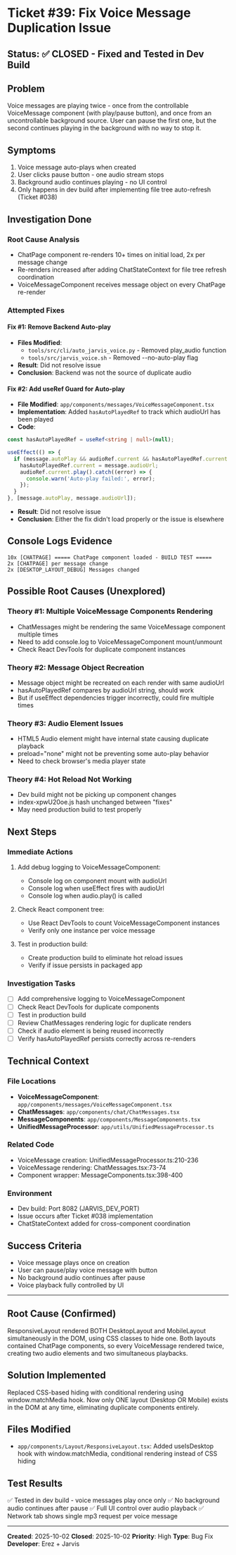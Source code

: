 # Ticket #39: Fix Voice Message Duplication Issue

## Status: ✅ CLOSED - Fixed and Tested in Dev Build

## Problem
Voice messages are playing twice - once from the controllable VoiceMessage component (with play/pause button), and once from an uncontrollable background source. User can pause the first one, but the second continues playing in the background with no way to stop it.

## Symptoms
1. Voice message auto-plays when created
2. User clicks pause button - one audio stream stops
3. Background audio continues playing - no UI control
4. Only happens in dev build after implementing file tree auto-refresh (Ticket #038)

## Investigation Done

### Root Cause Analysis
- ChatPage component re-renders 10+ times on initial load, 2x per message change
- Re-renders increased after adding ChatStateContext for file tree refresh coordination
- VoiceMessageComponent receives message object on every ChatPage re-render

### Attempted Fixes

#### Fix #1: Remove Backend Auto-play
- **Files Modified**:
  - `tools/src/cli/auto_jarvis_voice.py` - Removed play_audio function
  - `tools/src/jarvis_voice.sh` - Removed --no-auto-play flag
- **Result**: Did not resolve issue
- **Conclusion**: Backend was not the source of duplicate audio

#### Fix #2: Add useRef Guard for Auto-play
- **File Modified**: `app/components/messages/VoiceMessageComponent.tsx`
- **Implementation**: Added `hasAutoPlayedRef` to track which audioUrl has been played
- **Code**:
```typescript
const hasAutoPlayedRef = useRef<string | null>(null);

useEffect(() => {
  if (message.autoPlay && audioRef.current && hasAutoPlayedRef.current !== message.audioUrl) {
    hasAutoPlayedRef.current = message.audioUrl;
    audioRef.current.play().catch((error) => {
      console.warn('Auto-play failed:', error);
    });
  }
}, [message.autoPlay, message.audioUrl]);
```
- **Result**: Did not resolve issue
- **Conclusion**: Either the fix didn't load properly or the issue is elsewhere

## Console Logs Evidence
```
10x [CHATPAGE] ===== ChatPage component loaded - BUILD TEST =====
2x [CHATPAGE] per message change
2x [DESKTOP_LAYOUT_DEBUG] Messages changed
```

## Possible Root Causes (Unexplored)

### Theory #1: Multiple VoiceMessage Components Rendering
- ChatMessages might be rendering the same VoiceMessage component multiple times
- Need to add console.log to VoiceMessageComponent mount/unmount
- Check React DevTools for duplicate component instances

### Theory #2: Message Object Recreation
- Message object might be recreated on each render with same audioUrl
- hasAutoPlayedRef compares by audioUrl string, should work
- But if useEffect dependencies trigger incorrectly, could fire multiple times

### Theory #3: Audio Element Issues
- HTML5 Audio element might have internal state causing duplicate playback
- preload="none" might not be preventing some auto-play behavior
- Need to check browser's media player state

### Theory #4: Hot Reload Not Working
- Dev build might not be picking up component changes
- index-xpwU20oe.js hash unchanged between "fixes"
- May need production build to test properly

## Next Steps

### Immediate Actions
1. Add debug logging to VoiceMessageComponent:
   - Console log on component mount with audioUrl
   - Console log when useEffect fires with audioUrl
   - Console log when audio.play() is called

2. Check React component tree:
   - Use React DevTools to count VoiceMessageComponent instances
   - Verify only one instance per voice message

3. Test in production build:
   - Create production build to eliminate hot reload issues
   - Verify if issue persists in packaged app

### Investigation Tasks
- [ ] Add comprehensive logging to VoiceMessageComponent
- [ ] Check React DevTools for duplicate components
- [ ] Test in production build
- [ ] Review ChatMessages rendering logic for duplicate renders
- [ ] Check if audio element is being reused incorrectly
- [ ] Verify hasAutoPlayedRef persists correctly across re-renders

## Technical Context

### File Locations
- **VoiceMessageComponent**: `app/components/messages/VoiceMessageComponent.tsx`
- **ChatMessages**: `app/components/chat/ChatMessages.tsx`
- **MessageComponents**: `app/components/MessageComponents.tsx`
- **UnifiedMessageProcessor**: `app/utils/UnifiedMessageProcessor.ts`

### Related Code
- VoiceMessage creation: UnifiedMessageProcessor.ts:210-236
- VoiceMessage rendering: ChatMessages.tsx:73-74
- Component wrapper: MessageComponents.tsx:398-400

### Environment
- Dev build: Port 8082 (JARVIS_DEV_PORT)
- Issue occurs after Ticket #038 implementation
- ChatStateContext added for cross-component coordination

## Success Criteria
- Voice message plays once on creation
- User can pause/play voice message with button
- No background audio continues after pause
- Voice playback fully controlled by UI

---

## Root Cause (Confirmed)
ResponsiveLayout rendered BOTH DesktopLayout and MobileLayout simultaneously in the DOM, using CSS classes to hide one. Both layouts contained ChatPage components, so every VoiceMessage rendered twice, creating two audio elements and two simultaneous playbacks.

## Solution Implemented
Replaced CSS-based hiding with conditional rendering using window.matchMedia hook. Now only ONE layout (Desktop OR Mobile) exists in the DOM at any time, eliminating duplicate components entirely.

## Files Modified
- `app/components/Layout/ResponsiveLayout.tsx`: Added useIsDesktop hook with window.matchMedia, conditional rendering instead of CSS hiding

## Test Results
✅ Tested in dev build - voice messages play once only
✅ No background audio continues after pause
✅ Full UI control over audio playback
✅ Network tab shows single mp3 request per voice message

---

**Created**: 2025-10-02
**Closed**: 2025-10-02
**Priority**: High
**Type**: Bug Fix
**Developer**: Erez + Jarvis
